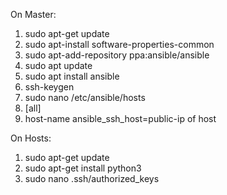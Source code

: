 On Master:
1. sudo apt-get update
2. sudo apt-install software-properties-common
3. sudo apt-add-repository ppa:ansible/ansible
4. sudo apt update
5. sudo apt install ansible
6. ssh-keygen
7. sudo nano /etc/ansible/hosts
8. [all]
9. host-name ansible_ssh_host=public-ip of host

On Hosts:
1. sudo apt-get update
2. sudo apt-get install python3
3. sudo nano .ssh/authorized_keys

